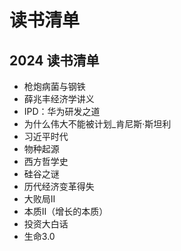# 读书清单

## 2024 读书清单
- 枪炮病菌与钢铁
- 薛兆丰经济学讲义
- IPD：华为研发之道
- 为什么伟大不能被计划_肯尼斯·斯坦利
- 习近平时代
- 物种起源
- 西方哲学史
- 硅谷之谜
- 历代经济变革得失
- 大败局II
- 本质II（增长的本质）
- 投资大白话
- 生命3.0
